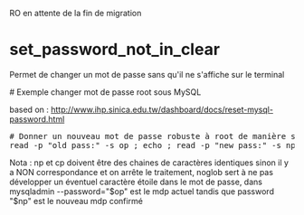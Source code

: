 RO en attente de la fin de migration



































# set_password_not_in_clear
Permet de changer un mot de passe sans qu'il ne s'affiche sur le terminal

# Exemple changer mot de passe root sous MySQL

based on : http://www.ihp.sinica.edu.tw/dashboard/docs/reset-mysql-password.html
<pre>
# Donner un nouveau mot de passe robuste à root de manière sécurisée (avec confirmation)
read -p "old pass:" -s op ; echo ; read -p "new pass:" -s np ; echo ; read -p "new pass again:" -s cp ; echo ; [ $np = $cp ] && ( set -o noglob ; mysqladmin --user=root --password="$op" password "$np" ; echo "password changed" ; np= ; set +o noglob ) || echo "E : Password mismatch !"
</pre>
Nota : np et cp doivent être des chaines de caractères identiques sinon il y a NON correspondance et on arrête le traitement, noglob sert à ne pas développer un éventuel caractère étoile dans le mot de passe, dans mysqladmin --password="$op" est le mdp actuel tandis que password "$np" est le nouveau mdp confirmé
